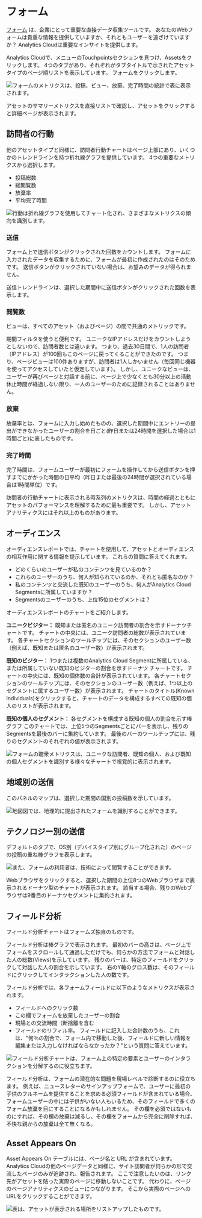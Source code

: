 # フォーム

[フォーム](https://learn.liferay.com/dxp/7.x/en/process-automation/forms/user-guide/introduction-to-forms.html) は、企業にとって重要な直接データ収集ツールです。 あなたのWebフォームは貴重な情報を提供していますか、それともユーザーを遠ざけていますか？ Analytics Cloudは重要なインサイトを提供します。

Analytics Cloudで、メニューのTouchpointsセクションを見つけ、Assetsをクリックします。 4つのタブがあり、それぞれがタブタイトルで示されたアセットタイプのページ順リストを表示しています。 フォームをクリックします。

![フォームのメトリクスは、投稿、ビュー、放棄、完了時間の統計で表に表示されます。](forms/images/01.png)

アセットのサマリーメトリクスを直接リストで確認し、アセットをクリックすると詳細ページが表示されます。

## 訪問者の行動

他のアセットタイプと同様に、訪問者行動チャートはページ上部にあり、いくつかのトレンドラインを持つ折れ線グラフを提供しています。 4つの重要なメトリクスから選択します。

  - 投稿総数
  - 総閲覧数
  - 放棄率
  - 平均完了時間

![行動は折れ線グラフを使用してチャート化され、さまざまなメトリクスの傾向を識別します。](forms/images/02.png)

### 送信

フォーム上で送信ボタンがクリックされた回数をカウントします。 フォームに入力されたデータを収集するために、フォームが最初に作成されたのはそのためです。 送信ボタンがクリックされていない場合は、お望みのデータが得られません。

送信トレンドラインは、選択した期間中に送信ボタンがクリックされた回数を表示します。

### 閲覧数

ビューは、すべてのアセット（およびページ）の間で共通のメトリックです。

期間フィルタを使うと便利です。 ユニークなIPアドレスだけをカウントしようとしないので、訪問者数とは違います。 つまり、過去30日間で、1人の訪問者（IPアドレス）が100回もこのページに戻ってくることができたのです。 つまり、ページビューは100件ありますが、訪問者は1人しかいません（毎回同じ機器を使ってアクセスしていたと仮定しています）。 しかし、ユニークなビューは、ユーザーが再びページと対話する前に、ページ上で少なくとも30分以上の活動休止時間が経過しない限り、一人のユーザーのために記録されることはありません。

### 放棄

放棄率とは、フォームに入力し始めたものの、選択した期間中にエントリーの提出ができなかったユーザーの割合を日ごと(昨日または24時間を選択した場合は1時間ごと)に表したものです。

### 完了時間

完了時間は、フォームユーザーが最初にフォームを操作してから送信ボタンを押すまでにかかった時間の日平均（昨日または最後の24時間が選択されている場合は1時間単位）です。

訪問者の行動チャートに表示される時系列のメトリクスは、時間の経過とともにアセットのパフォーマンスを理解するために最も重要です。 しかし、アセットアナリティクスにはそれ以上のものがあります。

## オーディエンス

オーディエンスレポートでは、チャートを使用して、アセットとオーディエンスの相互作用に関する情報を提示しています。 これらの質問に答えてくれます。

  - どのくらいのユーザーが私のコンテンツを見ているのか？
  - これらのユーザーのうち、何人が知られているのか、それとも匿名なのか？
  - 私のコンテンツと交流した既知のユーザーのうち、何人がAnalytics Cloud Segmentsに所属していますか？
  - Segmentsのユーザーのうち、上位15位のセグメントは？

オーディエンスレポートのチャートをご紹介します。

**ユニークビジター：** 既知または匿名のユニーク訪問者の割合を示すドーナツチャートです。 チャートの中央には、ユニーク訪問者の総数が表示されています。 各チャートセクションのツールチップには、そのセクションのユーザー数（例えば、既知または匿名のユーザー数）が表示されます。

**既知のビジター：** 1つまたは複数のAnalytics Cloud Segmentに所属している、または所属していない既知のビジターの割合を示すドーナツ チャートです。 チャートの中央には、既知の個体数の合計が表示されています。 各チャートセクションのツールチップには、そのセクションのユーザー数（例えば、1つ以上のセグメントに属するユーザー数）が表示されます。 チャートのタイトル(Known Individuals)をクリックすると、チャートのデータを構成するすべての既知の個人のリストが表示されます。

**既知の個人のセグメント：** 各セグメントを構成する既知の個人の割合を示す棒グラフ このチャートでは、上位5つのSegmentsごとにバーを表示し、残りのSegmentsを最後のバーに集約しています。 最後のバーのツールチップには、残りのセグメントのそれぞれの値が表示されます。

![フォームの聴衆メトリクスは、ユニークな訪問者、既知の個人、および既知の個人セグメントを識別する様々なチャートで視覚的に表示されます。](forms/images/03.png)

## 地域別の送信

このパネルのマップは、選択した期間の国別の投稿数を示しています。

![地図図では、地理的に提出されたフォームを識別することができます。](forms/images/04.png)

## テクノロジー別の送信

デフォルトのタブで、OS別（デバイスタイプ別にグループ化された）のページの投稿の重ね棒グラフを表示します。

![また、フォームの利用者は、技術によって閲覧することができます。](forms/images/05.png)

Webブラウザをクリックすると、選択した期間の上位8つのWebブラウザまで表示されるドーナツ型のチャートが表示されます。 該当する場合、残りのWebブラウザは9番目のドーナツセグメントに集約されます。

## フィールド分析

フィールド分析チャートはフォームズ独自のものです。

フィールド分析は棒グラフで表示されます。 最初のバーの高さは、ページ上でフォームをスクロールして通過しただけでも、何らかの方法でフォームと対話した人の総数(Views)を示しています。 残りのバーは、特定のフィールドをクリックして対話した人の割合を示しています。 右のY軸のグロス数は、そのフィールドにクリックしてインタラクションした人の数です。

フィールド分析では、各フォームフィールドに以下のようなメトリクスが表示されます。

  - フィールドへのクリック数
  - この欄でフォームを放棄したユーザーの割合
  - 現場との交流時間（断捨離を含む
  - フィールドのリフィル率。 フィールドに記入した合計数のうち、これは、"何％の割合で、フォーム内で移動した後、フィールドに新しい情報を編集または入力しなければならなかったか？"という質問に答えています。

![フィールド分析チャートは、フォーム上の特定の要素とユーザーのインタラクションを分解するのに役立ちます。](forms/images/06.png)

フィールド分析は、フォームの潜在的な問題を現場レベルで診断するのに役立ちます。 例えば、ニュースレターのサインアップフォームで、ユーザーに最初の子供のフルネームを提供することを求める必須フィールドが含まれている場合、フォームユーザーの中には子供がいない人もいるため、そのフィールドで多くのフォーム放棄を目にすることになるかもしれません。 その欄を必須ではないものにすれば、その欄の放棄は減るし、その欄をフォームから完全に削除すれば、不快な親からの放棄は全て無くなる。

## Asset Appears On

Asset Appears On テーブルには、ページ名と URL が含まれています。 Analytics Cloudの他のページデータと同様に、サイト訪問者が何らかの形で交流したページのみが追跡され、報告されます。 ここで注意したいのは、リンク先がアセットを貼った実際のページに移動しないことです。 代わりに、ページのページアナリティクスのビューにつながります。 そこから実際のページへのURLをクリックすることができます。

![表は、アセットが表示される場所をリストアップしたものです。](forms/images/07.png)

